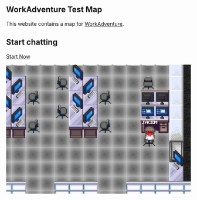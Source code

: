 ## WorkAdventure Test Map

This website contains a map for [WorkAdventure](https://workadventu.re).

## Start chatting

[Start Now](https://play.workadventu.re/_/43611bec-e527-406f-b9de-23b9ab633b9f/kidager.github.io/test-map/veolia-devops.json)

![](docs/screenshot.png)
